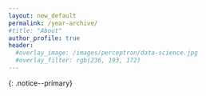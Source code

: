 ```yaml
---
layout: new_default
permalink: /year-archive/
#title: "About"
author_profile: true
header:
  #overlay_image: /images/perceptron/data-science.jpg
  #overlay_filter: rgb(236, 193, 172)
---
```


{: .notice--primary}
